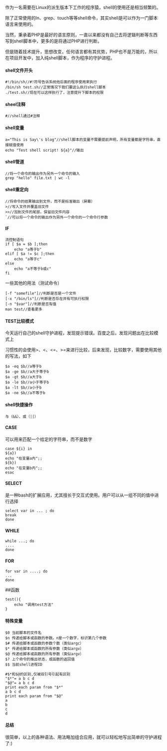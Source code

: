 作为一名需要在Linux的派生版本下工作的程序猿，shell的使用还是相当频繁的。

除了正常使用的ln、grep、touch等等shell命令，其实shell是可以作为一门脚本语言来使用的。

当然，秉承着PHP是最好的语言原则，一直以来都没有自己去将逻辑判断等东西写到shell脚本中，更多的是将通过PHP进行判断。

但是随着技术提升，思想改变，任何语言都有其优势，PHP也不是万能的，所以在项目开发中，加入纯shell脚本，作为程序的守护进程。

#### shell文件开头

```shell
#!/bin/sh//#!符号告诉系统他后面的程序使用来执行
/bin/sh test.sh//正常情况下我们要这么执行shell脚本
./test.sh//现在可以这样执行了，注意提升下脚本的权限
```

#### sheel注释

```shell
#//shell通过#注释
```

#### shell变量

```shell
a="This is Say\'s blog"//shell脚本的变量不需要提前声明，所有变量都是字符串，直接赋值使用
echo "Test shell script! ${a}"//输出
```

#### shell管道

```shell
//将一个命令的输出作为另外一个命令的输入
grep "hello" file.txt | wc -l
```

#### shell重定向

```shell
//将命令的结果输出到文件，而不是标准输出（屏幕）
>//写入文件并覆盖旧文件
>>//加到文件的尾部，保留旧文件内容
`//可以将一个命令的输出作为另外一个命令的一个命令行参数
```

#### IF

```shell
流控制语句
if [ $a = $b ];then
	echo "a等于b"
elif [ $a != $c ];then
	echo "a等于c"
else
	echo "a不等于b或c"
fi
```

一些其他的用法（测试命令）
​	
```shell
[-f "somefile"]//判断是否是一个文件
[-x "/bin/ls"]//判断是否存在并有可执行权限
[-n "$var"]//判断是否有值
man test//查看更多
```

#### TEST比较模式

今天运行自己的shell守护进程，发现提示错误。百度之后，发现问题出在比较模式上

习惯性的会使用>、<、<=、>=来进行比较，后来发现，比较数字，需要使用其他的写法，如下
​	
```shell
$a -eq $b//a等于b
$a -ge $b//a大于等于b
$a -gt $b//a大于b
$a -le $b//a小于等于b
$a -lt $b//a小于b
$a -ne $b//a不等于b
```

#### shell快捷操作

```shell
与（&&）、或（||） 
```

#### CASE

可以用来匹配一个给定的字符串，而不是数字
​	
```shell
case ${i} in
${a})
echo "在变量a内";;
${b})
echo "在变量b内";;
esac
```

#### SELECT

是一种bash的扩展应用，尤其擅长于交互式使用。用户可以从一组不同的值中进行选择
​	
```shell
select var in ... ; do
break 
done
```

#### WHILE

```shell
while ...; do 
.... 
done 
```

#### FOR

```shell
for var in ....; do
... 
done
```

##函数

```shell
test(){
	echo "调用test方法"
}
```

#### 特殊变量

```shell
$0 当前脚本的文件名
$n 传递给脚本或函数的参数。n是一个数字，标识第几个参数
$# 传递给脚本或函数的参数个数（类似argc）
$* 传递给脚本或函数的所有参数（类似argv）
$@ 传递给脚本或函数的所有参数（类似argv）
$? 上个命令的推出状态，或函数的返回值
$$ 当前shell进程ID

#$*和$@的区别,仅被双引号引起有区别
"$*"= a b c d
"$@"= a b c d
print each param from "$*"
a b c d
print each param from "$@"
a
b
c
d
```

#### 总结

很简单，以上的各种语法、用法略加组合应用，就可以轻松地写出简单的守护进程了:)

